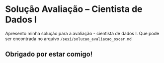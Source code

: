 # Solução Avaliação – Cientista de Dados I
Apresento minha solução para a avaliação - cientista de dados I. Que pode ser encontrada no arquivo `/sesi/solucao_avaliacao_oscar.md`

## Obrigado por estar comigo!
